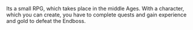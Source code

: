 Its a small RPG, which takes place in the middle Ages. 
With a character, which you can create, you have to complete quests and gain experience and gold to defeat the Endboss.
